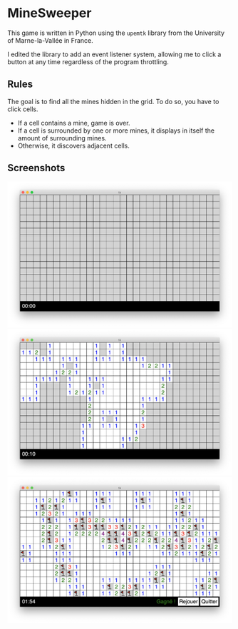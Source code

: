 # MineSweeper

This game is written in Python using the `upemtk` library from the University of Marne-la-Vallée in France.

I edited the library to add an event listener system, allowing me to click a button at any time regardless of the program throttling.

## Rules

The goal is to find all the mines hidden in the grid. To do so, you have to click cells.
- If a cell contains a mine, game is over.
- If a cell is surrounded by one or more mines, it displays in itself the amount of surrounding mines.
- Otherwise, it discovers adjacent cells.

## Screenshots

![](img/start.png)
![](img/ingame.png)
![](img/end.png)